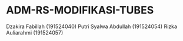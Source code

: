 # ADM-RS-MODIFIKASI-TUBES
Dzakira Fabillah (191524040)
Putri Syalwa Abdullah (191524054)
Rizka Auliarahmi (191524057)

